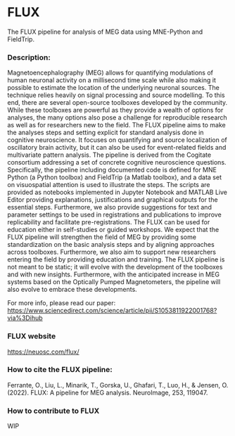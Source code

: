 # FLUX
The FLUX pipeline for analysis of MEG data using MNE-Python and FieldTrip.

### Description:
Magnetoencephalography (MEG) allows for quantifying modulations of human neuronal activity on a millisecond time scale while also making it possible to estimate the location of the underlying neuronal sources. The technique relies heavily on signal processing and source modelling. To this end, there are several open-source toolboxes developed by the community. While these toolboxes are powerful as they provide a wealth of options for analyses, the many options also pose a challenge for reproducible research as well as for researchers new to the field. The FLUX pipeline aims to make the analyses steps and setting explicit for standard analysis done in cognitive neuroscience. It focuses on quantifying and source localization of oscillatory brain activity, but it can also be used for event-related fields and multivariate pattern analysis. The pipeline is derived from the Cogitate consortium addressing a set of concrete cognitive neuroscience questions. Specifically, the pipeline including documented code is defined for MNE Python (a Python toolbox) and FieldTrip (a Matlab toolbox), and a data set on visuospatial attention is used to illustrate the steps. The scripts are provided as notebooks implemented in Jupyter Notebook and MATLAB Live Editor providing explanations, justifications and graphical outputs for the essential steps. Furthermore, we also provide suggestions for text and parameter settings to be used in registrations and publications to improve replicability and facilitate pre-registrations. The FLUX can be used for education either in self-studies or guided workshops. We expect that the FLUX pipeline will strengthen the field of MEG by providing some standardization on the basic analysis steps and by aligning approaches across toolboxes. Furthermore, we also aim to support new researchers entering the field by providing education and training. The FLUX pipeline is not meant to be static; it will evolve with the development of the toolboxes and with new insights. Furthermore, with the anticipated increase in MEG systems based on the Optically Pumped Magnetometers, the pipeline will also evolve to embrace these developments.

For more info, please read our paper: https://www.sciencedirect.com/science/article/pii/S1053811922001768?via%3Dihub

### FLUX website
https://neuosc.com/flux/

### How to cite the FLUX pipeline:
Ferrante, O., Liu, L., Minarik, T., Gorska, U., Ghafari, T., Luo, H., & Jensen, O. (2022). FLUX: A pipeline for MEG analysis. NeuroImage, 253, 119047.

### How to contribute to FLUX
WIP

